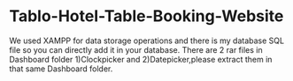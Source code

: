 # Tablo-Hotel-Table-Booking-Website

We used XAMPP for data storage operations and there is my database SQL file so you can directly add it in your database. 
There are 2 rar files in Dashboard folder 1)Clockpicker and 2)Datepicker,please extract them in that same Dashboard folder.
